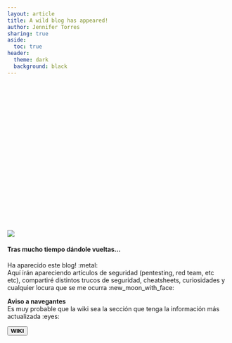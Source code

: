 ```yaml
---
layout: article
title: A wild blog has appeared!
author: Jennifer Torres
sharing: true
aside:
  toc: true
header:
  theme: dark
  background: black
---
```


<style>

</style>
<br>
<div class="hero hero--dark" style='height: 300px; background-image: url("../../../assets/images/headers/dark-woman-header.png");'>
  <div class="hero__content">
  </div>
</div>
<br>

<div class="item">
  <div class="item__image">
    <img class="image image--lg" src="https://media.giphy.com/media/4wz64e6eQxGKY/giphy.gif"/>
  </div>
  <div class="item__content">
    <div class="item__header">
      <h4><b>Tras mucho tiempo dándole vueltas...</b></h4>
    </div>
    <div class="item__description">
      <p>Ha aparecido este blog! :metal: <br>
Aquí irán apareciendo artículos de seguridad (pentesting, red team, etc etc), compartiré distintos trucos de seguridad, cheatsheets, curiosidades y cualquier locura que se me ocurra :new_moon_with_face:
      </p>
      <p>
      <b>Aviso a navegantes</b><br>
      Es muy probable que la wiki sea la sección que tenga la información más actualizada :eyes:</p>
      <button class="custom-btn btn-5" onclick="window.location.href='/wiki'"><b>WIKI</b></button>
    </div>
  </div>
</div>





